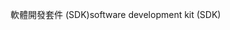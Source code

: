 <span data-ttu-id="ff544-101">軟體開發套件 (SDK)</span><span class="sxs-lookup"><span data-stu-id="ff544-101">software development kit (SDK)</span></span>